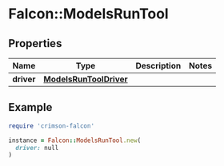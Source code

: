 # Falcon::ModelsRunTool

## Properties

| Name | Type | Description | Notes |
| ---- | ---- | ----------- | ----- |
| **driver** | [**ModelsRunToolDriver**](ModelsRunToolDriver.md) |  |  |

## Example

```ruby
require 'crimson-falcon'

instance = Falcon::ModelsRunTool.new(
  driver: null
)
```

